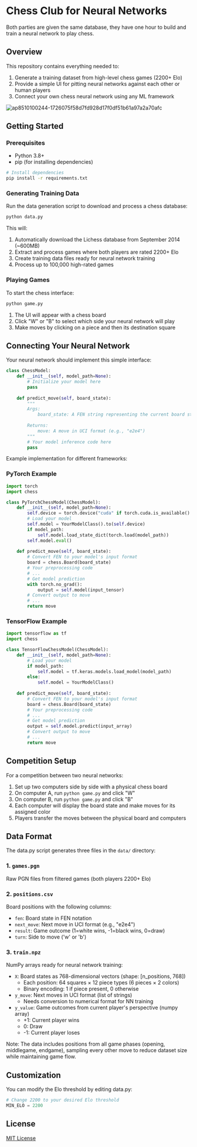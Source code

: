 # Chess Club for Neural Networks

Both parties are given the same database, they have one hour to build and train a neural network to play chess.

## Overview

This repository contains everything needed to:
1. Generate a training dataset from high-level chess games (2200+ Elo)
2. Provide a simple UI for pitting neural networks against each other or human players
3. Connect your own chess neural network using any ML framework

![ap8510100244-1726075f58d7fd928d17f0df51b61a97a2a70afc](https://github.com/user-attachments/assets/3b3f8d0e-dedd-4643-b52a-4923db9fa0ca)

## Getting Started

### Prerequisites
- Python 3.8+
- pip (for installing dependencies)

```bash
# Install dependencies
pip install -r requirements.txt
```

### Generating Training Data

Run the data generation script to download and process a chess database:

```bash
python data.py
```

This will:
1. Automatically download the Lichess database from September 2014 (~600MB)
2. Extract and process games where both players are rated 2200+ Elo
3. Create training data files ready for neural network training
4. Process up to 100,000 high-rated games

### Playing Games

To start the chess interface:

```bash
python game.py
```

1. The UI will appear with a chess board
2. Click "W" or "B" to select which side your neural network will play
3. Make moves by clicking on a piece and then its destination square

## Connecting Your Neural Network

Your neural network should implement this simple interface:

```python
class ChessModel:
    def __init__(self, model_path=None):
        # Initialize your model here
        pass
        
    def predict_move(self, board_state):
        """
        Args:
            board_state: A FEN string representing the current board state
            
        Returns:
            move: A move in UCI format (e.g., "e2e4")
        """
        # Your model inference code here
        pass
```

Example implementation for different frameworks:

### PyTorch Example
```python
import torch
import chess

class PyTorchChessModel(ChessModel):
    def __init__(self, model_path=None):
        self.device = torch.device("cuda" if torch.cuda.is_available() else "cpu")
        # Load your model
        self.model = YourModelClass().to(self.device)
        if model_path:
            self.model.load_state_dict(torch.load(model_path))
        self.model.eval()
    
    def predict_move(self, board_state):
        # Convert FEN to your model's input format
        board = chess.Board(board_state)
        # Your preprocessing code
        # ...
        # Get model prediction
        with torch.no_grad():
            output = self.model(input_tensor)
        # Convert output to move
        # ...
        return move
```

### TensorFlow Example
```python
import tensorflow as tf
import chess

class TensorFlowChessModel(ChessModel):
    def __init__(self, model_path=None):
        # Load your model
        if model_path:
            self.model = tf.keras.models.load_model(model_path)
        else:
            self.model = YourModelClass()
    
    def predict_move(self, board_state):
        # Convert FEN to your model's input format
        board = chess.Board(board_state)
        # Your preprocessing code
        # ...
        # Get model prediction
        output = self.model.predict(input_array)
        # Convert output to move
        # ...
        return move
```

## Competition Setup

For a competition between two neural networks:

1. Set up two computers side by side with a physical chess board
2. On computer A, run `python game.py` and click "W"
3. On computer B, run `python game.py` and click "B"
4. Each computer will display the board state and make moves for its assigned color
5. Players transfer the moves between the physical board and computers

## Data Format

The data.py script generates three files in the `data/` directory:

### 1. `games.pgn`
Raw PGN files from filtered games (both players 2200+ Elo)

### 2. `positions.csv`
Board positions with the following columns:
- `fen`: Board state in FEN notation
- `next_move`: Next move in UCI format (e.g., "e2e4")
- `result`: Game outcome (1=white wins, -1=black wins, 0=draw)
- `turn`: Side to move ('w' or 'b')

### 3. `train.npz`
NumPy arrays ready for neural network training:
- `X`: Board states as 768-dimensional vectors (shape: [n_positions, 768])
  - Each position: 64 squares × 12 piece types (6 pieces × 2 colors)
  - Binary encoding: 1 if piece present, 0 otherwise
- `y_move`: Next moves in UCI format (list of strings)
  - Needs conversion to numerical format for NN training
- `y_value`: Game outcomes from current player's perspective (numpy array)
  - +1: Current player wins
  - 0: Draw
  - -1: Current player loses

Note: The data includes positions from all game phases (opening, middlegame, endgame), sampling every other move to reduce dataset size while maintaining game flow.

## Customization

You can modify the Elo threshold by editing data.py:

```python
# Change 2200 to your desired Elo threshold
MIN_ELO = 2200
```

## License

[MIT License](LICENSE)
